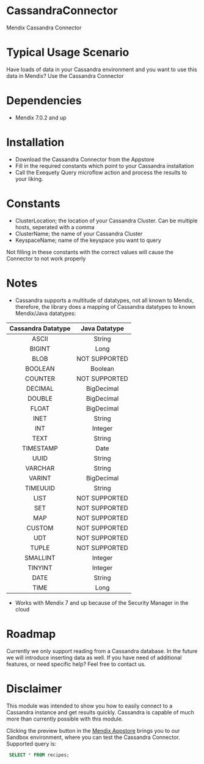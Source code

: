 # CassandraConnector
Mendix Cassandra Connector

# Typical Usage Scenario 
Have loads of data in your Cassandra environment and you want to use this data in Mendix? Use the Cassandra Connector
 

# Dependencies
* Mendix 7.0.2 and up




# Installation
* Download the Cassandra Connector from the Appstore
* Fill in the required constants which point to your Cassandra installation
* Call the Exequety Query microflow action and process the results to your liking.

# Constants
* ClusterLocation; the location of your Cassandra Cluster. Can be multiple hosts, seperated with a comma
* ClusterName; the name of your Cassandra Cluster
* KeyspaceName; name of the keyspace you want to query

Not filling in these constants with the correct values will cause the Connector to not work properly

# Notes

* Cassandra supports a multitude of datatypes, not all known to Mendix, therefore, the library does a mapping of Cassandra datatypes to known Mendix/Java datatypes:

| Cassandra Datatype    | Java Datatype      |
|:---------------------:|:------------------:|
| ASCII                 | String      	     |
| BIGINT                | Long    	         |
| BLOB                  | NOT SUPPORTED	     | 
| BOOLEAN               | Boolean      	     |
| COUNTER               | NOT SUPPORTED  	 |
| DECIMAL               | BigDecimal   	     | 
| DOUBLE                | BigDecimal         |  
| FLOAT                 | BigDecimal         |
| INET                  | String             |  
| INT                   | Integer            |  
| TEXT                  | String             |  
| TIMESTAMP             | Date               |  
| UUID     		        | String             |
| VARCHAR  		        | String             |  
| VARINT     	        | BigDecimal         |  
| TIMEUUID     	 	    | String             |  
| LIST	                | NOT SUPPORTED    	 |
| SET   	            | NOT SUPPORTED      |
| MAP      		        | NOT SUPPORTED      |
| CUSTOM     	        | NOT SUPPORTED      |
| UDT     	            | NOT SUPPORTED      |
| TUPLE      	        | NOT SUPPORTED      | 
| SMALLINT    	        | Integer            |
| TINYINT       	    | Integer            |
| DATE  	            | String             |
| TIME  	            | Long               |


* Works with Mendix 7 and up because of the Security Manager in the cloud

# Roadmap

Currently we only support reading from a Cassandra database. In the future we will introduce inserting data as well. If you have need of additional features, or need specific help? Feel free to contact us.

# Disclaimer

This module was intended to show you how to easily connect to a Cassandra instance and get results quickly. Cassandra is capable of much more than currently possible with this module. 

Clicking the preview button in the [Mendix Appstore](http://appstore.home.mendix.com) brings you to our Sandbox environment, where you can test the Cassandra Connector. Supported query is: 
```SQL
 SELECT * FROM recipes;
```


